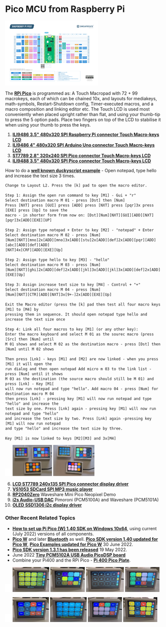 # Pico MCU from Raspberry Pi

<p align="left">
<img src="Raspberry-Pi-Pico-Pinout.png" width="300" /> 
</p>



The [**RPi Pico**](https://www.raspberrypi.org/products/raspberry-pi-pico/) is programmed as:
A Touch Macropad with 72 + 99 macrokeys, each of which can be chained 10x, and layouts for mediakeys, math-symbols, Restart-Shutdown config, Timer-executed macros, and a macro composition and linking editor etc. The Touch LCD is used most conveniently when placed upright rather than flat, and using your thumb-tip to press the 5 option pads. Place two fingers on top of the LCD to stabilise it when using your thumb to press the keys.
1. [**ILI9486 3.5" 480x320 SPI Raspberry Pi connector Touch Macro-keys LCD**](https://github.com/TobiasVanDyk/Pico-MCU-from-Raspberry-Pi/tree/main/TouchLCDili9486RPi)
2. [**ILI9486 4" 480x320 SPI Arduino Uno connector Touch Macro-keys LCD**](https://github.com/TobiasVanDyk/Pico-MCU-from-Raspberry-Pi/tree/main/TouchLCDili9486Pico)
3. [**ST7789 2.8" 320x240 SPI Pico connector Touch Macro-keys LCD**](https://github.com/TobiasVanDyk/Pico-MCU-from-Raspberry-Pi/tree/main/TouchLCDst7789Pico)
4. [**ILI9488 3.5" 480x320 SPI Pico connector Touch Macro-keys LCD**](https://github.com/TobiasVanDyk/Pico-MCU-from-Raspberry-Pi/tree/main/TouchLCDili9488Pico)

How to do a [**well known duckyscript example**](notepad-hello-world.png) - Open notepad, type hello and increase the text size 3 times.

``` 
Change to Layout L2. Press the [k] pad to open the macro editor.

Step 1: Assign the open run command to key [M1] - Gui + "r"
Select destination macro M 01 - press [Dst] then [Num] 
Press [NXT] press [GUI] press [ADD] press [NXT] press [pqr]3x press [EXE] press [Up] to save the 
macro - in shorter form from now on: [Dst][Num][NXT][GUI][ADD][NXT][pqr]3x[ADD][EXE][UP]

Step 2: Assign type notepad + Enter to key [M2] - "notepad" + Enter
Select destination macro M 02 - press [Num]
[Num][NXT][mno]2x[ADD][mno]3x[ADD][stu]2x[ADD][def]2x[ADD][pqr][ADD][abc][ADD][def][ADD]
[NXT]4x[CRF][ADD][EXE][Up]

Step 2: Assign type hello to key [M3] - "hello"
Select destination macro M 03 - press [Num]
[Num][NXT][ghi]2x[ADD][def]2x[ADD][jkl]3x[ADD][jkl]3x[ADD][def]2x[ADD][EXE][Up]

Step 3: Assign increase text size to key [M4] - Control + "+"
Select destination macro M 04 - press [Num]
[Num][NXT][CTR][ADD][NXT]3x[9+-]2x[ADD][EXE][Up]

Exit the Macro editor (press the [k] pad then test all four macro keys [M1] to [M4] by 
pressing them in sequence. It should open notepad type hello and increase the text size once

Step 4: Link all four macros to key [M1] (or any other key):
Enter the macro keyboard and select M 01 as the sourec macro (press [Src] then [Num] until 
M 01 shows and select M 02 as the destination macro - press [Dst] then [Num] until M 02 shows

Then press [Lnk] - keys [M1] and [M2] are now linked - when you press [M1] it will open the 
run dialog and then open notepad Add micro m 03 to the link list - press [Num] until it shows 
M 03 as the destination (the source macro should still be M 01) and press [Lnk] - Key [M1[ 
will now run notepad and type "hello". Add macro 04 - press [Num] for destination macro M 04 
then press [Lnk] - pressing key [M1] will now run notepad and type "hello" and increase the 
text size by one. Press [Lnk] again - pressing key [M1] will now run notepad and type "hello"
and increase the text size by two. Press [Lnk] again -pressing key [M1] will now run notepad
and type "hello" and increase the text size by three.

Key [M1] is now linked to keys [M2][M3] and 3x[M4]
``` 

<p align="left">
<img src="images/white.jpg" width="20" /> 
<img src="images/s2.jpg" height="100" /> 
<img src="images/s3.jpg" height="100" /> 
</p>

6. [**LCD ST7789 240x135 SPI Pico connector display driver**](https://github.com/TobiasVanDyk/Pico-MCU-from-Raspberry-Pi/tree/main/LCDst7789Pico)
7. [**VS1053 SDCard SPI MP3 music player**](https://github.com/TobiasVanDyk/Pico-MCU-from-Raspberry-Pi/tree/main/Vs1053Pico)
8. [**RP2040Zero**](https://github.com/TobiasVanDyk/Pico-MCU-from-Raspberry-Pi/tree/main/RP2040ZeroPico) Waveshare Mini Pico Neopixel Demo
9. [**i2s Audio-USB DAC**](https://github.com/TobiasVanDyk/Pico-MCU-from-Raspberry-Pi/tree/main/DacPico) Pimoroni (PCM5100A) and Waveshare (PCM5101A)
10. [**OLED SSD1306 i2c display driver**](https://github.com/TobiasVanDyk/Pico-MCU-from-Raspberry-Pi/tree/main/OledPico)



### Other Recent Related Topics
* [**How to set up Pi Pico (W) 1.40 SDK on Windows 10x64**](Install-PicoSDK-in-Windows10x64-July2022.pdf), using current (July 2022) versions of all components. 
* [**Pico W**](https://www.raspberrypi.com/news/raspberry-pi-pico-w-your-6-iot-platform/) and later [**Bluetooth**](https://forums.raspberrypi.com/viewtopic.php?t=336764#p2015678) as well. [**Pico SDK version 1.40 updated for Pico W**](https://github.com/raspberrypi/pico-sdk/releases/tag/1.4.0), [**Pico Examples updated for Pico W**](https://github.com/raspberrypi/pico-examples) 30 June 2022.
* [**Pico SDK version 1.3.1 has been released**](https://github.com/raspberrypi/pico-sdk/releases/tag/1.3.1) 19 May 2022.
* June 2022 [**Tiny PCM5102A USB Audio PicoDSP board**](https://github.com/DatanoiseTV/PicoDSP-Hardware)
* Combine your Pi400 and the RPi Pico - [**Pi 400 Pico Plate**](https://github.com/Wren6991/Pi400-Pico-Plate).
 
<p align="left">
<img src="images/white.jpg" width="20" /> 
<img src="images/mth1.jpg" height="80" /> 
<img src="images/num0.jpg" height="80" /> 
<img src="images/num2.jpg" height="80" /> 
<img src="images/tim1.jpg" height="80" /> 
</p>

<p align="left">
<img src="images/white.jpg" width="20" /> 
<img src="images/cfg1.jpg" height="80" /> 
<img src="images/kbd1.jpg" height="80" /> 
<img src="images/mac3.jpg" height="80" /> 
<img src="images/med1.jpg" height="80" /> 
</p>






